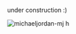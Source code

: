 under construction :)

![michaeljordan-mj](https://github.com/user-attachments/assets/9711ea33-b741-4c62-b1a0-d736560ac3b0)
h